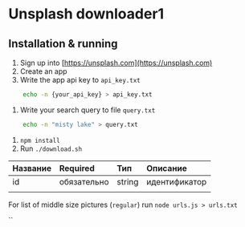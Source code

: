 # Unsplash downloader1

## Installation & running

1. Sign up into [https://unsplash.com](https://unsplash.com)
2. Create an app
3. Write the app api key to `api_key.txt`

```bash
    echo -n {your_api_key} > api_key.txt
```

1. Write your search query to file `query.txt`

```bash
    echo -n "misty lake" > query.txt
```

1. `npm install`
2. Run `./download.sh`

| Название | Required | Тип | Описание |
| :--- | :--- | :--- | :--- |
| id | обязательно | string | идентификатор |
|  |  |  |  |

For list of middle size pictures \(`regular`\) run `node urls.js > urls.txt`

\`\`


